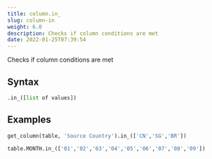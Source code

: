 ```yaml
---
title: column.in_
slug: column-in
weight: 6.0
description: Checks if column conditions are met
date: 2022-01-25T07:39:54
---
```


Checks if column conditions are met

## Syntax
```python
.in_([list of values])
```

## Examples
```python
get_column(table, 'Source Country').in_(['CN','SG','BR'])
```
```python
table.MONTH.in_(['01','02','03','04','05','06','07','08','09'])
```
